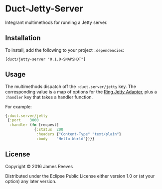 # Duct-Jetty-Server

Integrant multimethods for running a Jetty server.

## Installation

To install, add the following to your project `:dependencies`:

    [duct/jetty-server "0.1.0-SNAPSHOT"]

## Usage

The multimethods dispatch off the `:duct.server/jetty` key. The
corresponding value is a map of options for the
[Ring Jetty Adapter][], plus a `:handler` key that takes a handler
function.

For example:

```clojure
{:duct.server/jetty
 {:port    3000
  :handler (fn [request]
             {:status  200
              :headers {"Content-Type" "text/plain"}
              :body    "Hello World"})}}
```

[ring jetty adapter]: https://ring-clojure.github.io/ring/ring.adapter.jetty.html

## License

Copyright © 2016 James Reeves

Distributed under the Eclipse Public License either version 1.0 or (at
your option) any later version.
